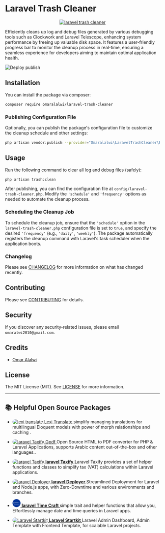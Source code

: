 # Laravel Trash Cleaner

<p align="center">
  <a href="https://github.com/omaralalwi/laravel-trash-cleaner" target="_blank">
    <img src="https://raw.githubusercontent.com/omaralalwi/laravel-trash-cleaner/master/public/images/laravel-trash-cleaner.jpg" alt="laravel trash cleaner">
  </a>
</p>

Efficiently cleans up log and debug files generated by various debugging tools such as Clockwork and Laravel Telescope, enhancing system performance by freeing up valuable disk space. It features a user-friendly progress bar to monitor the cleanup process in real-time, ensuring a seamless experience for developers aiming to maintain optimal application health.

![Deploy publish](https://raw.githubusercontent.com/omaralalwi/laravel-trash-cleaner/master/public/images/trash-screen-shot.png)

## Installation

You can install the package via composer:

```bash
composer require omaralalwi/laravel-trash-cleaner
```

### Publishing Configuration File

Optionally, you can publish the package's configuration file to customize the cleanup schedule and other settings:

```bash
php artisan vendor:publish --provider="Omaralalwi\LaravelTrashCleaner\Providers\LaravelTrashCleanerServiceProvider" --tag=config
```

## Usage

Run the following command to clear all log and debug files (safely):

```bash
php artisan trash:clean
```

After publishing, you can find the configuration file at `config/laravel-trash-cleaner.php`. Modify the `'schedule'` and `'frequency'` options as needed to automate the cleanup process.

### Scheduling the Cleanup Job

To schedule the cleanup job, ensure that the `'schedule'` option in the `laravel-trash-cleaner.php` configuration file is set to `true`, and specify the desired `'frequency'` (e.g., `'daily'`, `'weekly'`). The package automatically registers the cleanup command with Laravel's task scheduler when the application boots.

### Changelog

Please see [CHANGELOG](CHANGELOG.md) for more information on what has changed recently.

## Contributing

Please see [CONTRIBUTING](CONTRIBUTING.md) for details.

## Security

If you discover any security-related issues, please email `omaralwi2010@gmail.com`.

## Credits

- [Omar Alalwi](https://github.com/omaralalwi)

## License

The MIT License (MIT). See [LICENSE](LICENSE.md) for more information.

---

 
## 📚 Helpful Open Source Packages

- <a href="https://github.com/omaralalwi/lexi-translate"><img src="https://raw.githubusercontent.com/omaralalwi/lexi-translate/master/public/images/lexi-translate-banner.jpg" width="26" height="26" style="border-radius:13px;" alt="lexi translate" /> Lexi Translate </a> simplify managing translations for multilingual Eloquent models with power of morph relationships and caching .
  
- <a href="https://github.com/omaralalwi/Gpdf"><img src="https://raw.githubusercontent.com/omaralalwi/Gpdf/master/public/images/gpdf-banner-bg.jpg" width="26" height="26" style="border-radius:13px;" alt="laravel Taxify" /> Gpdf </a> Open Source HTML to PDF converter for PHP & Laravel Applications, supports Arabic content out-of-the-box and other languages..

- <a href="https://github.com/omaralalwi/laravel-taxify"><img src="https://raw.githubusercontent.com/omaralalwi/laravel-taxify/master/public/images/taxify.jpg" width="26" height="26" style="border-radius:13px;" alt="laravel Taxify" /> **laravel Taxify** </a> Laravel Taxify provides a set of helper functions and classes to simplify tax (VAT) calculations within Laravel applications.

- <a href="https://github.com/omaralalwi/laravel-deployer"><img src="https://raw.githubusercontent.com/omaralalwi/laravel-deployer/master/public/images/deployer.jpg" width="26" height="26" style="border-radius:13px;" alt="laravel Deployer" /> **laravel Deployer** </a> Streamlined Deployment for Laravel and Node.js apps, with Zero-Downtime and various environments and branches.

- <a href="https://github.com/omaralalwi/laravel-time-craft"><img src="https://raw.githubusercontent.com/omaralalwi/laravel-time-craft/master/public/images/laravel-time-craft.jpg" width="26" height="26" style="border-radius:13px;" alt="laravel Trash Cleaner" /> **laravel Time Craft** </a>simple trait and helper functions that allow you, Effortlessly manage date and time queries in Laravel apps.

- <a href="https://github.com/omaralalwi/laravel-startkit"><img src="https://raw.githubusercontent.com/omaralalwi/laravel-startkit/master/public/screenshots/backend-rtl.png" width="26" height="26" style="border-radius:13px;" alt="Laravel Startkit" /> **Laravel Startkit** </a>  Laravel Admin Dashboard, Admin Template with Frontend Template, for scalable Laravel projects.

